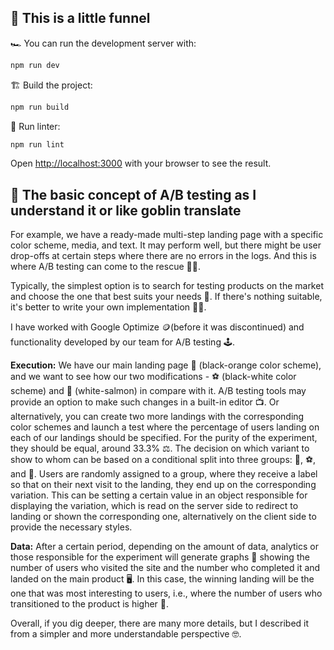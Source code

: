 ## 🌠 This is a little funnel

🏎️ You can run the development server with:

```bash
npm run dev
```

🏗️ Build the project:

```bash
npm run build
```

🎨 Run linter:

```bash
npm run lint
```

Open [http://localhost:3000](http://localhost:3000) with your browser to see the result.



## 🧐 The basic concept of A/B testing as I understand it or like goblin translate

For example, we have a ready-made multi-step landing page with a specific color scheme, media, and text. It may perform well, but there might be user drop-offs at certain steps where there are no errors in the logs. And this is where A/B testing can come to the rescue 💪🦸.


Typically, the simplest option is to search for testing products on the market and choose the one that best suits your needs 📲. If there's nothing suitable, it's better to write your own implementation 🧑‍💻.

I have worked with Google Optimize 🪙(before it was discontinued) and functionality developed by our team for A/B testing 🕹️.

**Execution:**
We have our main landing page 🏀 (black-orange color scheme), and we want to see how our two modifications - ⚽ (black-white color scheme) and 🎾 (white-salmon) in compare with it. A/B testing tools may provide an option to make such changes in a built-in editor 📺. Or alternatively, you can create two more landings with the corresponding color schemes and launch a test where the percentage of users landing on each of our landings should be specified.
For the purity of the experiment, they should be equal, around 33.3% ⚖️. The decision on which variant to show to whom can be based on a conditional split into three groups: 🏀, ⚽, and 🎾. Users are randomly assigned to a group, where they receive a label so that on their next visit to the landing, they end up on the corresponding variation. This can be setting a certain value in an object responsible for displaying the variation, which is read on the server side to redirect to landing or shown the corresponding one, alternatively on the client side to provide the necessary styles.

**Data:**
After a certain period, depending on the amount of data, analytics or those responsible for the experiment will generate graphs 🎢 showing the number of users who visited the site and the number who completed it and landed on the main product 🖥️. In this case, the winning landing will be the one that was most interesting to users, i.e., where the number of users who transitioned to the product is higher 💯.

Overall, if you dig deeper, there are many more details, but I described it from a simpler and more understandable perspective 🤓.